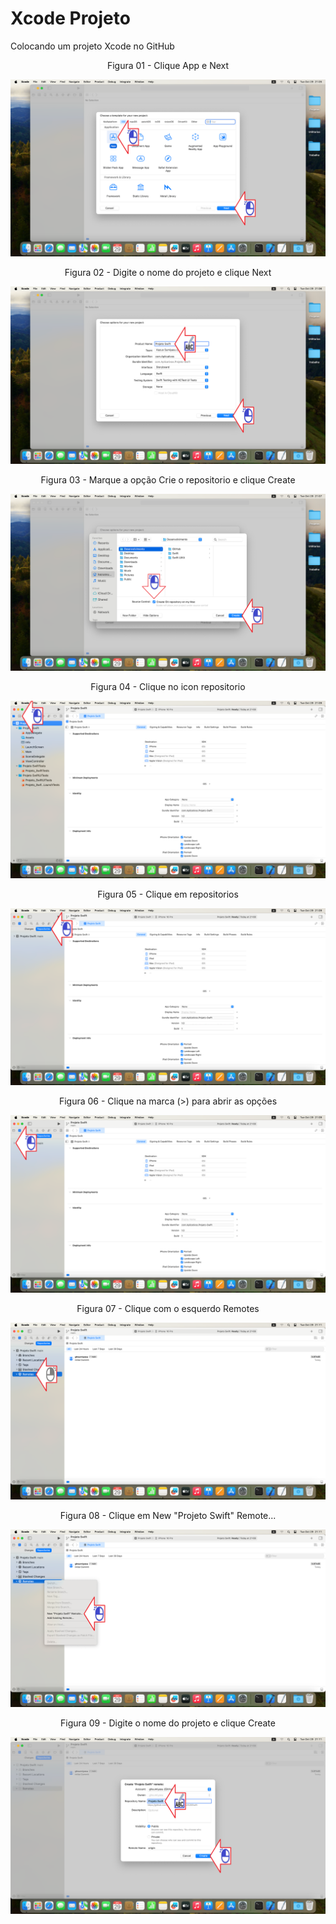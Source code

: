 # Xcode Projeto
Colocando um projeto Xcode no GitHub

<div align="center">
Figura 01 - Clique App e Next
</div>

![](Imagens/macOS-Xcode-Projeto-Img01.png)

<div align="center">
Figura 02 - Digite o nome do projeto e clique Next
</div>

![](Imagens/macOS-Xcode-Projeto-Img02.png)

<div align="center">
Figura 03 - Marque a opção Crie o repositorio e clique Create
</div>

![](Imagens/macOS-Xcode-Projeto-Img03.png)

<div align="center">
Figura 04 - Clique no icon repositorio
</div>

![](Imagens/macOS-Xcode-Projeto-Img04.png)


<div align="center">
Figura 05 - Clique em repositorios
</div>

![](Imagens/macOS-Xcode-Projeto-Img05.png)

<div align="center">
Figura 06 - Clique na marca (>) para abrir as opções
</div>

![](Imagens/macOS-Xcode-Projeto-Img06.png)

<div align="center">
Figura 07 - Clique com o esquerdo Remotes
</div>

![](Imagens/macOS-Xcode-Projeto-Img07.png)

<div align="center">
Figura 08 - Clique em New "Projeto Swift" Remote...
</div>

![](Imagens/macOS-Xcode-Projeto-Img08.png)

<div align="center">
Figura 09 - Digite o nome do projeto e clique Create
</div>

![](Imagens/macOS-Xcode-Projeto-Img09.png)